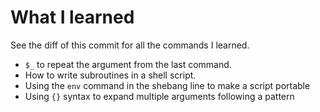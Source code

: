 # What I learned

See the diff of this commit for all the commands I learned.

- `$_` to repeat the argument from the last command.
- How to write subroutines in a shell script.
- Using the `env` command in the shebang line to make a script portable
- Using `{}` syntax to expand multiple arguments following a pattern
